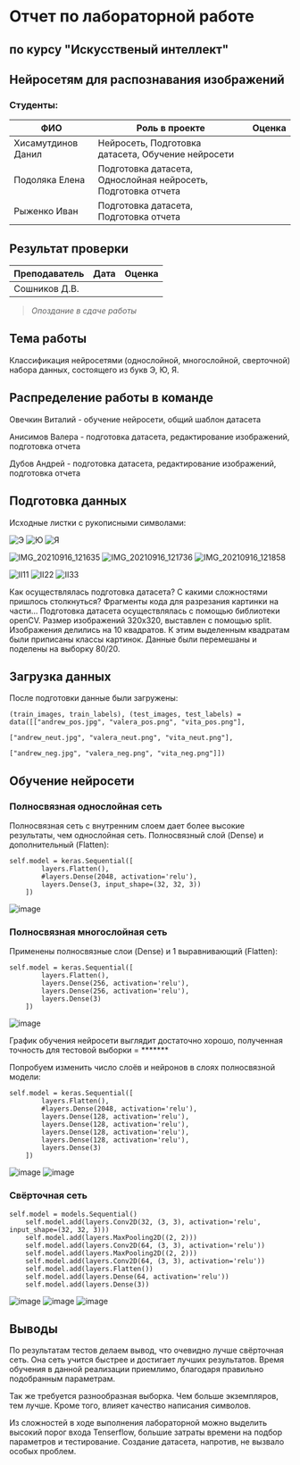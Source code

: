 # Отчет по лабораторной работе 
## по курсу "Искусственый интеллект"

## Нейросетям для распознавания изображений


### Студенты: 

| ФИО             | Роль в проекте                                                | Оценка       |
|-----------------|---------------------------------------------------------------|--------------|
| Хисамутдинов Данил | Нейросеть, Подготовка датасета, Обучение нейросети            |              |
| Подоляка Елена | Подготовка датасета, Однослойная нейросеть, Подготовка отчета |              |
| Рыженко Иван    | Подготовка датасета,  Подготовка отчета                       |              |

## Результат проверки

| Преподаватель     | Дата         |  Оценка       |
|-------------------|--------------|---------------|
| Сошников Д.В.     |              |             |

> *Опоздание в сдаче работы*

## Тема работы

Классификация нейросетями (однослойной, многослойной, сверточной) набора данных, состоящего из букв Э, Ю, Я.

## Распределение работы в команде

Овечкин Виталий - обучение нейросети, общий шаблон датасета

Анисимов Валера - подготовка датасета, редактирование изображений, подготовка отчета

Дубов Андрей - подготовка датасета, редактирование изображений, подготовка отчета

## Подготовка данных

Исходные листки с рукописными символами:

![Э](https://user-images.githubusercontent.com/47860210/133614934-e20b65f2-19a2-404c-8316-bf3c18ba45d4.jpg) ![Ю](https://user-images.githubusercontent.com/47860210/133615167-eac927d4-a867-40ec-8ba1-29107517faa6.jpg) ![Я](https://user-images.githubusercontent.com/47860210/133615204-c35237c5-e03d-4b24-9dec-08c554126b9c.jpg)

![IMG_20210916_121635](https://user-images.githubusercontent.com/47860210/133615666-4b4a0383-d503-4c00-948f-66398f06181d.jpg) ![IMG_20210916_121736](https://user-images.githubusercontent.com/47860210/133615679-76b11117-0c59-4a5f-a630-adb6316e4974.jpg) ![IMG_20210916_121858](https://user-images.githubusercontent.com/47860210/133615683-833ef2fa-01e8-468e-b528-81ded147d0d2.jpg)

![II11](https://user-images.githubusercontent.com/47860210/133615452-d6c25d6a-8d55-4950-a737-644d4ed1dbcd.jpg) ![II22](https://user-images.githubusercontent.com/47860210/133615465-5126c79d-0a3f-4230-aa47-efec34945206.jpg) ![II33](https://user-images.githubusercontent.com/47860210/133615471-6f0527c1-dc4c-48ab-8f17-dc2be388bb54.jpg)



Как осуществлялась подготовка датасета? С какими сложностями пришлось столкнуться? Фрагменты кода для разрезания картинки на части...
Подготовка датасета осуществлялась с помощью библиотеки openCV. Размер изображений 320х320, выставлен с помощью split. Изображения делились на 10 квадратов. К этим выделенным квадратам были приписаны классы картинок. Данные были перемешаны и поделены на выборку 80/20.



## Загрузка данных
После подготовки данные были загружены:

    (train_images, train_labels), (test_images, test_labels) = data([["andrew_pos.jpg", "valera_pos.png", "vita_pos.png"],
                                                                 ["andrew_neut.jpg", "valera_neut.png", "vita_neut.png"],
                                                                 ["andrew_neg.jpg", "valera_neg.png", "vita_neg.png"]])
## Обучение нейросети

### Полносвязная однослойная сеть
Полносвязная сеть с внутренним слоем дает более высокие результаты, чем однослойная сеть. Полносвязный слой (Dense) и дополнительный (Flatten):

    self.model = keras.Sequential([
            layers.Flatten(),
            #layers.Dense(2048, activation='relu'),
            layers.Dense(3, input_shape=(32, 32, 3))
        ])
        
![image](https://user-images.githubusercontent.com/45311390/133831926-ff39d328-d15c-47c4-8e16-92ebd4113f4c.png)
        
### Полносвязная многослойная сеть
Применены полносвязные слои (Dense) и 1 выравнивающий (Flatten):

    self.model = keras.Sequential([
            layers.Flatten(),
            layers.Dense(256, activation='relu'),
            layers.Dense(256, activation='relu'),
            layers.Dense(3)
        ])
        
![image](https://user-images.githubusercontent.com/45311390/133831958-56d308cb-3922-4695-8222-c46839601441.png)
        
График обучения нейросети выглядит достаточно хорошо, полученная точность для тестовой выборки = *******

Попробуем изменить число слоёв и нейронов в слоях полносвязной модели:

    self.model = keras.Sequential([
            layers.Flatten(),
            #layers.Dense(2048, activation='relu'),
            layers.Dense(128, activation='relu'),
            layers.Dense(128, activation='relu'),
            layers.Dense(128, activation='relu'),
            layers.Dense(128, activation='relu'),
            layers.Dense(3)
        ])
        
![image](https://user-images.githubusercontent.com/45311390/133832020-4b5f1eff-986d-4bd1-91ee-29eab2cf2f6e.png) ![image](https://user-images.githubusercontent.com/45311390/133832039-3b91ac34-80f9-40db-bcd3-84bd20ed8b22.png)


### Свёрточная сеть

    self.model = models.Sequential()
        self.model.add(layers.Conv2D(32, (3, 3), activation='relu', input_shape=(32, 32, 3)))
        self.model.add(layers.MaxPooling2D((2, 2)))
        self.model.add(layers.Conv2D(64, (3, 3), activation='relu'))
        self.model.add(layers.MaxPooling2D((2, 2)))
        self.model.add(layers.Conv2D(64, (3, 3), activation='relu'))
        self.model.add(layers.Flatten())
        self.model.add(layers.Dense(64, activation='relu'))
        self.model.add(layers.Dense(3))
![image](https://user-images.githubusercontent.com/45311390/133832085-ef760ef5-6f03-44c6-93db-b4edf91f11a1.png) ![image](https://user-images.githubusercontent.com/45311390/133832098-2048727c-96bf-4f98-b27e-016fb1a33406.png)
![image](https://user-images.githubusercontent.com/45311390/133832118-08ea9f53-7d6f-479d-a12a-0ba6bfb1edc4.png)


## Выводы
По результатам тестов делаем вывод, что очевидно лучше свёрточная сеть. Она сеть учится быстрее и достигает лучших результатов. Время обучения в данной реализации приемлимо, благодаря правильно подобранным параметрам.

Так же требуется разнообразная выборка. Чем больше экземпляров, тем лучше. Кроме того, влияет качество написания символов.

Из сложностей в ходе выполнения лабораторной можно выделить высокий порог входа Tenserflow, большие затраты времени на подбор параметров и тестирование. Создание датасета, напротив, не вызвало особых проблем. 

